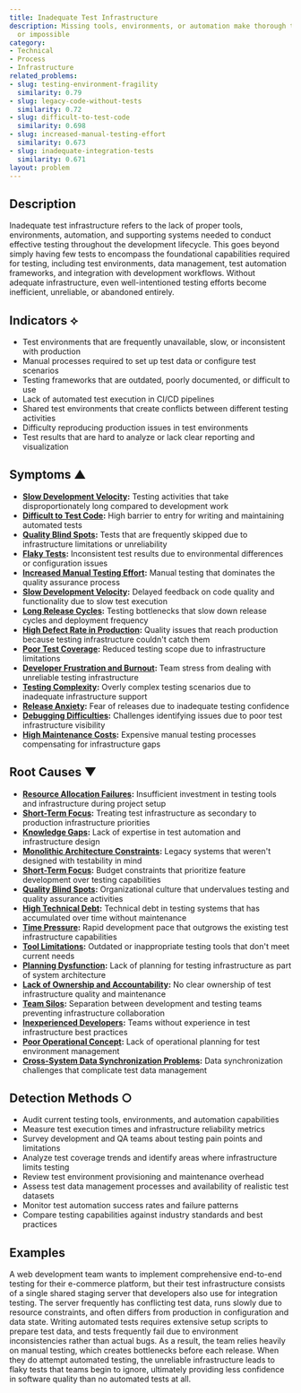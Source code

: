 ```yaml
---
title: Inadequate Test Infrastructure
description: Missing tools, environments, or automation make thorough testing slow
  or impossible
category:
- Technical
- Process
- Infrastructure
related_problems:
- slug: testing-environment-fragility
  similarity: 0.79
- slug: legacy-code-without-tests
  similarity: 0.72
- slug: difficult-to-test-code
  similarity: 0.698
- slug: increased-manual-testing-effort
  similarity: 0.673
- slug: inadequate-integration-tests
  similarity: 0.671
layout: problem
---
```


## Description

Inadequate test infrastructure refers to the lack of proper tools, environments, automation, and supporting systems needed to conduct effective testing throughout the development lifecycle. This goes beyond simply having few tests to encompass the foundational capabilities required for testing, including test environments, data management, test automation frameworks, and integration with development workflows. Without adequate infrastructure, even well-intentioned testing efforts become inefficient, unreliable, or abandoned entirely.

## Indicators ⟡

- Test environments that are frequently unavailable, slow, or inconsistent with production
- Manual processes required to set up test data or configure test scenarios
- Testing frameworks that are outdated, poorly documented, or difficult to use
- Lack of automated test execution in CI/CD pipelines
- Shared test environments that create conflicts between different testing activities
- Difficulty reproducing production issues in test environments
- Test results that are hard to analyze or lack clear reporting and visualization

## Symptoms ▲

- **[Slow Development Velocity](slow-development-velocity.md):** Testing activities that take disproportionately long compared to development work
- **[Difficult to Test Code](difficult-to-test-code.md):** High barrier to entry for writing and maintaining automated tests
- **[Quality Blind Spots](quality-blind-spots.md):** Tests that are frequently skipped due to infrastructure limitations or unreliability
- **[Flaky Tests](flaky-tests.md):** Inconsistent test results due to environmental differences or configuration issues
- **[Increased Manual Testing Effort](increased-manual-testing-effort.md):** Manual testing that dominates the quality assurance process
- **[Slow Development Velocity](slow-development-velocity.md):** Delayed feedback on code quality and functionality due to slow test execution
- **[Long Release Cycles](long-release-cycles.md):** Testing bottlenecks that slow down release cycles and deployment frequency
- **[High Defect Rate in Production](high-defect-rate-in-production.md):** Quality issues that reach production because testing infrastructure couldn't catch them
- **[Poor Test Coverage](poor-test-coverage.md):** Reduced testing scope due to infrastructure limitations
- **[Developer Frustration and Burnout](developer-frustration-and-burnout.md):** Team stress from dealing with unreliable testing infrastructure
- **[Testing Complexity](testing-complexity.md):** Overly complex testing scenarios due to inadequate infrastructure support
- **[Release Anxiety](release-anxiety.md):** Fear of releases due to inadequate testing confidence
- **[Debugging Difficulties](debugging-difficulties.md):** Challenges identifying issues due to poor test infrastructure visibility
- **[High Maintenance Costs](high-maintenance-costs.md):** Expensive manual testing processes compensating for infrastructure gaps

## Root Causes ▼

- **[Resource Allocation Failures](resource-allocation-failures.md):** Insufficient investment in testing tools and infrastructure during project setup
- **[Short-Term Focus](short-term-focus.md):** Treating test infrastructure as secondary to production infrastructure priorities
- **[Knowledge Gaps](knowledge-gaps.md):** Lack of expertise in test automation and infrastructure design
- **[Monolithic Architecture Constraints](monolithic-architecture-constraints.md):** Legacy systems that weren't designed with testability in mind
- **[Short-Term Focus](short-term-focus.md):** Budget constraints that prioritize feature development over testing capabilities  
- **[Quality Blind Spots](quality-blind-spots.md):** Organizational culture that undervalues testing and quality assurance activities
- **[High Technical Debt](high-technical-debt.md):** Technical debt in testing systems that has accumulated over time without maintenance
- **[Time Pressure](time-pressure.md):** Rapid development pace that outgrows the existing test infrastructure capabilities
- **[Tool Limitations](tool-limitations.md):** Outdated or inappropriate testing tools that don't meet current needs
- **[Planning Dysfunction](planning-dysfunction.md):** Lack of planning for testing infrastructure as part of system architecture
- **[Lack of Ownership and Accountability](lack-of-ownership-and-accountability.md):** No clear ownership of test infrastructure quality and maintenance
- **[Team Silos](team-silos.md):** Separation between development and testing teams preventing infrastructure collaboration
- **[Inexperienced Developers](inexperienced-developers.md):** Teams without experience in test infrastructure best practices
- **[Poor Operational Concept](poor-operational-concept.md):** Lack of operational planning for test environment management
- **[Cross-System Data Synchronization Problems](cross-system-data-synchronization-problems.md):** Data synchronization challenges that complicate test data management

## Detection Methods ○

- Audit current testing tools, environments, and automation capabilities
- Measure test execution times and infrastructure reliability metrics
- Survey development and QA teams about testing pain points and limitations
- Analyze test coverage trends and identify areas where infrastructure limits testing
- Review test environment provisioning and maintenance overhead
- Assess test data management processes and availability of realistic test datasets
- Monitor test automation success rates and failure patterns
- Compare testing capabilities against industry standards and best practices

## Examples

A web development team wants to implement comprehensive end-to-end testing for their e-commerce platform, but their test infrastructure consists of a single shared staging server that developers also use for integration testing. The server frequently has conflicting test data, runs slowly due to resource constraints, and often differs from production in configuration and data state. Writing automated tests requires extensive setup scripts to prepare test data, and tests frequently fail due to environment inconsistencies rather than actual bugs. As a result, the team relies heavily on manual testing, which creates bottlenecks before each release. When they do attempt automated testing, the unreliable infrastructure leads to flaky tests that teams begin to ignore, ultimately providing less confidence in software quality than no automated tests at all.